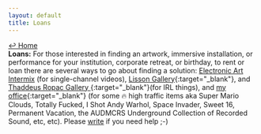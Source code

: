 ```yaml
---
layout: default
title: Loans
---
```

<a href="../">↩ Home</a>  
<b>Loans:</b> For those interested in finding an artwork, immersive installation, or performance for your institution, corporate retreat, or birthday, to rent or loan there are several ways to go about finding a solution: [Electronic Art Intermix](https://www.eai.org/artists/cory-arcangel/titles) (for single-channel videos), [Lisson Gallery](https://www.lissongallery.com/artists/cory-arcangel){:target="_blank"}, and [Thaddeus Ropac Gallery ](https://ropac.net/artists/25-cory-arcangel/){:target="_blank"}(for IRL things), and [my office](../contact){:target="_blank"} (for some 🔥 high traffic items aka Super Mario Clouds, Totally Fucked, I Shot Andy Warhol, Space Invader, Sweet 16, Permanent Vacation, the AUDMCRS Underground Collection of Recorded Sound, etc, etc). Please [write](../contact) if you need help ;-)


